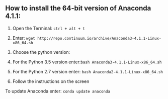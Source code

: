 ## How to install the 64-bit version of Anaconda 4.1.1:

1. Open the Terminal: `ctrl + alt + t`
2. Enter: `wget http://repo.continuum.io/archive/Anaconda3-4.1.1-Linux-x86_64.sh`
3. Choose the python version:
  1. For the Python 3.5 version enter:`bash Anaconda3-4.1.1-Linux-x86_64.sh`
  2. For the Python 2.7 version enter: `bash Anaconda2-4.1.1-Linux-x86_64.sh`

4. Follow the instructions on the screen

To update Anaconda enter:
`conda update anaconda`
